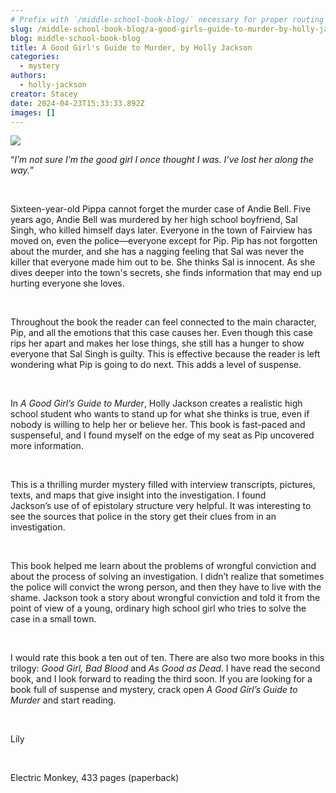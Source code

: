 ```yaml
---
# Prefix with `/middle-school-book-blog/` necessary for proper routing
slug: /middle-school-book-blog/a-good-girls-guide-to-murder-by-holly-jackson
blog: middle-school-book-blog
title: A Good Girl's Guide to Murder, by Holly Jackson
categories:
  - mystery
authors:
  - holly-jackson
creator: Stacey
date: 2024-04-23T15:33:33.892Z
images: []
---
```

![](https://res.cloudinary.com/center-for-teaching-learning/image/upload/c_scale,w_100/v1712081096/good_girl_s_guide_to_murder_yemts1.jpg)

“*I’m not sure I’m the good girl I once thought I was. I’ve lost her along the way.*”

<!-- /wp:image --><br /><!-- wp:paragraph -->

Sixteen-year-old Pippa cannot forget the murder case of Andie Bell. Five years ago, Andie Bell was murdered by her high school boyfriend, Sal Singh, who killed himself days later. Everyone in the town of Fairview has moved on, even the police—everyone except for Pip. Pip has not forgotten about the murder, and she has a nagging feeling that Sal was never the killer that everyone made him out to be. She thinks Sal is innocent. As she dives deeper into the town's secrets, she finds information that may end up hurting everyone she loves. 

<!-- /wp:image --><br /><!-- wp:paragraph -->

Throughout the book the reader can feel connected to the main character, Pip, and all the emotions that this case causes her. Even though this case rips her apart and makes her lose things, she still has a hunger to show everyone that Sal Singh is guilty. This is effective because the reader is left wondering what Pip is going to do next. This adds a level of suspense. 

<!-- /wp:image --><br /><!-- wp:paragraph -->

In *A Good Girl’s Guide to Murder*, Holly Jackson creates a realistic high school student who wants to stand up for what she thinks is true, even if nobody is willing to help her or believe her. This book is fast-paced and suspenseful, and I found myself on the edge of my seat as Pip uncovered more information. 

<!-- /wp:image --><br /><!-- wp:paragraph -->

This is a thrilling murder mystery filled with interview transcripts, pictures, texts, and maps that give insight into the investigation. I found Jackson’s use of of epistolary structure very helpful. It was interesting to see the sources that police in the story get their clues from in an investigation. 

<!-- /wp:image --><br /><!-- wp:paragraph -->

This book helped me learn about the problems of wrongful conviction and about the process of solving an investigation. I didn’t realize that sometimes the police will convict the wrong person, and then they have to live with the shame. Jackson took a story about wrongful conviction and told it from the point of view of a young, ordinary high school girl who tries to solve the case in a small town. 

<!-- /wp:image --><br /><!-- wp:paragraph -->

I would rate this book a ten out of ten. There are also two more books in this trilogy: *Good Girl, Bad Blood* and *As Good as Dead*. I have read the second book, and I look forward to reading the third soon. If you are looking for a book full of suspense and mystery, crack open *A Good Girl’s Guide to Murder* and start reading. 

<!-- /wp:image --><br /><!-- wp:paragraph -->

L﻿ily 

<!-- /wp:image --><br /><!-- wp:paragraph -->

Electric Monkey, 433 pages (paperback)
